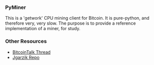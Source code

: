 ### PyMiner ###

This is a 'getwork' CPU mining client for Bitcoin. It is pure-python, and therefore very, very slow.  The purpose is to provide a reference implementation of a miner, for study.

### Other Resources ###

- [BitcoinTalk Thread](https://carboncointalk.org/index.php?topic=3546.0)
- [Jgarzik Repo](https://github.com/jgarzik/pyminer)
